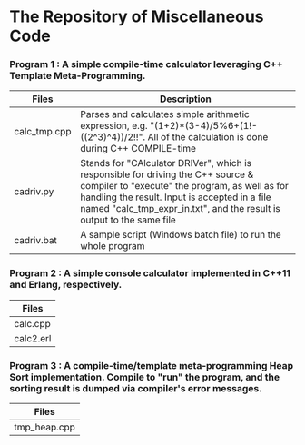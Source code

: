 # The Repository of Miscellaneous Code

### Program 1 : A simple compile-time calculator leveraging C++ Template Meta-Programming.
| Files                 | Description           |
| --------------------- |-----------------------|
| calc_tmp.cpp          | Parses and calculates simple arithmetic expression, e.g. "(1+2)*(3-4)/5%6+(1!-((2^3)^4))/2!!". All of the calculation is done during C++ COMPILE-time                 |
| cadriv.py             | Stands for "CAlculator DRIVer", which is responsible for driving the C++ source & compiler to "execute" the program, as well as for handling the result. Input is accepted in a file named "calc_tmp_expr_in.txt", and the result is output to the same file                 |
| cadriv.bat            | A sample script (Windows batch file) to run the whole program                 |

### Program 2 : A simple console calculator implemented in C++11 and Erlang, respectively.
| Files                 |
| --------------------- |
| calc.cpp              |
| calc2.erl             |

### Program 3 : A compile-time/template meta-programming Heap Sort implementation. Compile to "run" the program, and the sorting result is dumped via compiler's error messages.
| Files                 |
|-----------------------|
| tmp_heap.cpp          |
